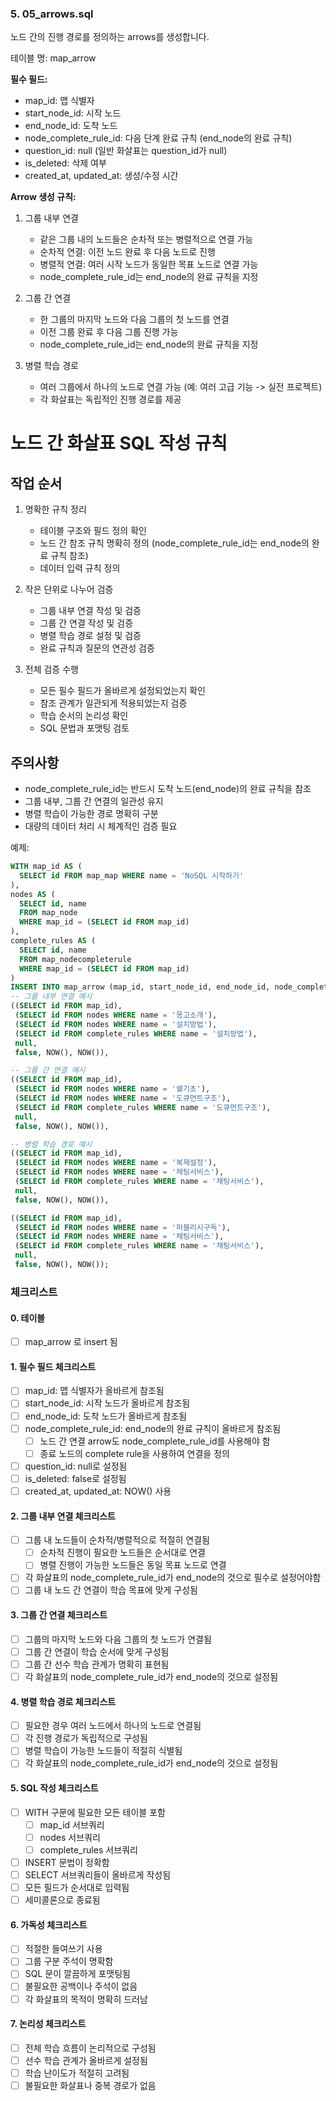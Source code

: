 ### 5. 05_arrows.sql
노드 간의 진행 경로를 정의하는 arrows를 생성합니다.

테이블 명: map_arrow

**필수 필드:**
- map_id: 맵 식별자
- start_node_id: 시작 노드
- end_node_id: 도착 노드
- node_complete_rule_id: 다음 단계 완료 규칙 (end_node의 완료 규칙)
- question_id: null (일반 화살표는 question_id가 null)
- is_deleted: 삭제 여부
- created_at, updated_at: 생성/수정 시간

**Arrow 생성 규칙:**
1. 그룹 내부 연결
   - 같은 그룹 내의 노드들은 순차적 또는 병렬적으로 연결 가능
   - 순차적 연결: 이전 노드 완료 후 다음 노드로 진행
   - 병렬적 연결: 여러 시작 노드가 동일한 목표 노드로 연결 가능
   - node_complete_rule_id는 end_node의 완료 규칙을 지정

2. 그룹 간 연결
   - 한 그룹의 마지막 노드와 다음 그룹의 첫 노드를 연결
   - 이전 그룹 완료 후 다음 그룹 진행 가능
   - node_complete_rule_id는 end_node의 완료 규칙을 지정

3. 병렬 학습 경로
   - 여러 그룹에서 하나의 노드로 연결 가능 (예: 여러 고급 기능 -> 실전 프로젝트)
   - 각 화살표는 독립적인 진행 경로를 제공
  
# 노드 간 화살표 SQL 작성 규칙

## 작업 순서
1. 명확한 규칙 정리
   - 테이블 구조와 필드 정의 확인
   - 노드 간 참조 규칙 명확히 정의 (node_complete_rule_id는 end_node의 완료 규칙 참조)
   - 데이터 입력 규칙 정의

2. 작은 단위로 나누어 검증
   - 그룹 내부 연결 작성 및 검증
   - 그룹 간 연결 작성 및 검증
   - 병렬 학습 경로 설정 및 검증
   - 완료 규칙과 질문의 연관성 검증

3. 전체 검증 수행
   - 모든 필수 필드가 올바르게 설정되었는지 확인
   - 참조 관계가 일관되게 적용되었는지 검증
   - 학습 순서의 논리성 확인
   - SQL 문법과 포맷팅 검토

## 주의사항
- node_complete_rule_id는 반드시 도착 노드(end_node)의 완료 규칙을 참조
- 그룹 내부, 그룹 간 연결의 일관성 유지
- 병렬 학습이 가능한 경로 명확히 구분
- 대량의 데이터 처리 시 체계적인 검증 필요 

예제:
```sql
WITH map_id AS (
  SELECT id FROM map_map WHERE name = 'NoSQL 시작하기'
),
nodes AS (
  SELECT id, name 
  FROM map_node 
  WHERE map_id = (SELECT id FROM map_id)
),
complete_rules AS (
  SELECT id, name
  FROM map_nodecompleterule 
  WHERE map_id = (SELECT id FROM map_id)
)
INSERT INTO map_arrow (map_id, start_node_id, end_node_id, node_complete_rule_id, question_id, is_deleted, created_at, updated_at) VALUES
-- 그룹 내부 연결 예시
((SELECT id FROM map_id),
 (SELECT id FROM nodes WHERE name = '몽고소개'),
 (SELECT id FROM nodes WHERE name = '설치방법'),
 (SELECT id FROM complete_rules WHERE name = '설치방법'),
 null,
 false, NOW(), NOW()),

-- 그룹 간 연결 예시
((SELECT id FROM map_id),
 (SELECT id FROM nodes WHERE name = '쉘기초'),
 (SELECT id FROM nodes WHERE name = '도큐먼트구조'),
 (SELECT id FROM complete_rules WHERE name = '도큐먼트구조'),
 null,
 false, NOW(), NOW()),

-- 병렬 학습 경로 예시
((SELECT id FROM map_id),
 (SELECT id FROM nodes WHERE name = '복제설정'),
 (SELECT id FROM nodes WHERE name = '채팅서비스'),
 (SELECT id FROM complete_rules WHERE name = '채팅서비스'),
 null,
 false, NOW(), NOW()),

((SELECT id FROM map_id),
 (SELECT id FROM nodes WHERE name = '퍼블리시구독'),
 (SELECT id FROM nodes WHERE name = '채팅서비스'),
 (SELECT id FROM complete_rules WHERE name = '채팅서비스'),
 null,
 false, NOW(), NOW());
```

### 체크리스트

#### 0. 테이블

- [ ] map_arrow 로 insert 됨

#### 1. 필수 필드 체크리스트
- [ ] map_id: 맵 식별자가 올바르게 참조됨
- [ ] start_node_id: 시작 노드가 올바르게 참조됨
- [ ] end_node_id: 도착 노드가 올바르게 참조됨
- [ ] node_complete_rule_id: end_node의 완료 규칙이 올바르게 참조됨
  - [ ] 노드 간 연결 arrow도 node_complete_rule_id를 사용해야 함
  - [ ] 종료 노드의 complete rule을 사용하여 연결을 정의
- [ ] question_id: null로 설정됨
- [ ] is_deleted: false로 설정됨
- [ ] created_at, updated_at: NOW() 사용

#### 2. 그룹 내부 연결 체크리스트
- [ ] 그룹 내 노드들이 순차적/병렬적으로 적절히 연결됨
  - [ ] 순차적 진행이 필요한 노드들은 순서대로 연결
  - [ ] 병렬 진행이 가능한 노드들은 동일 목표 노드로 연결
- [ ] 각 화살표의 node_complete_rule_id가 end_node의 것으로 필수로 설정어야함
- [ ] 그룹 내 노드 간 연결이 학습 목표에 맞게 구성됨

#### 3. 그룹 간 연결 체크리스트
- [ ] 그룹의 마지막 노드와 다음 그룹의 첫 노드가 연결됨
- [ ] 그룹 간 연결이 학습 순서에 맞게 구성됨
- [ ] 그룹 간 선수 학습 관계가 명확히 표현됨
- [ ] 각 화살표의 node_complete_rule_id가 end_node의 것으로 설정됨

#### 4. 병렬 학습 경로 체크리스트
- [ ] 필요한 경우 여러 노드에서 하나의 노드로 연결됨
- [ ] 각 진행 경로가 독립적으로 구성됨
- [ ] 병렬 학습이 가능한 노드들이 적절히 식별됨
- [ ] 각 화살표의 node_complete_rule_id가 end_node의 것으로 설정됨

#### 5. SQL 작성 체크리스트
- [ ] WITH 구문에 필요한 모든 테이블 포함
  - [ ] map_id 서브쿼리
  - [ ] nodes 서브쿼리
  - [ ] complete_rules 서브쿼리
- [ ] INSERT 문법이 정확함
- [ ] SELECT 서브쿼리들이 올바르게 작성됨
- [ ] 모든 필드가 순서대로 입력됨
- [ ] 세미콜론으로 종료됨

#### 6. 가독성 체크리스트
- [ ] 적절한 들여쓰기 사용
- [ ] 그룹 구분 주석이 명확함
- [ ] SQL 문이 깔끔하게 포맷팅됨
- [ ] 불필요한 공백이나 주석이 없음
- [ ] 각 화살표의 목적이 명확히 드러남

#### 7. 논리성 체크리스트
- [ ] 전체 학습 흐름이 논리적으로 구성됨
- [ ] 선수 학습 관계가 올바르게 설정됨
- [ ] 학습 난이도가 적절히 고려됨
- [ ] 불필요한 화살표나 중복 경로가 없음
